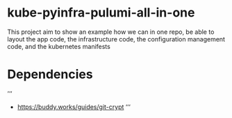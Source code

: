 # kube-pyinfra-pulumi-all-in-one
This project aim to show an example how we can in one repo, be able to  layout the app code, the infrastructure code, the configuration management code, and the kubernetes manifests


# Dependencies 
‘‘‘
* https://buddy.works/guides/git-crypt
‘‘‘
